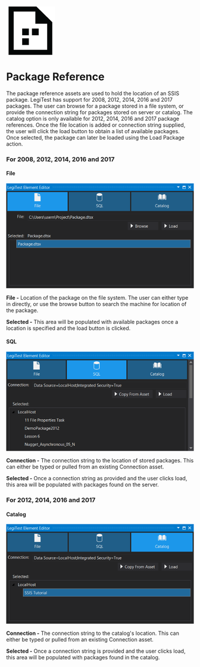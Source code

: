﻿![](images/PackageReference.png)

# Package Reference



The package reference assets are used to hold the location of an SSIS package. LegiTest has support for 2008, 2012, 2014, 2016 and 2017 packages. The user can browse for a package stored in a file system, or provide the connection string for packages stored on server or catalog. The catalog option is only available for 2012, 2014, 2016 and 2017 package references. Once the file location is added or connection string supplied, the user will click the load button to obtain a list of available packages. Once selected, the package can later be loaded using the Load Package action.



### For 2008, 2012, 2014, 2016 and 2017



#### File

![](images/PackageReferenceEditorFile.png)





**File -** Location of the package on the file system. The user can either type in directly, or use the browse button to search the machine for location of the package.



**Selected -** This area will be populated with available packages once a location is specified and the load button is clicked.



#### SQL

![](images/PackageReferenceEditorSQL.png)





**Connection -** The connection string to the location of stored packages. This can either be typed or pulled from an existing Connection asset.



**Selected -** Once a connection string as provided and the user clicks load, this area will be populated with packages found on the server.



### For 2012, 2014, 2016 and 2017



#### Catalog

![](images/PackageReferenceEditorCatalog.png)





**Connection -** The connection string to the catalog's location. This can either be typed or pulled from an existing Connection asset.



**Selected -** Once a connection string is provided and the user clicks load, this area will be populated with packages found in the catalog.